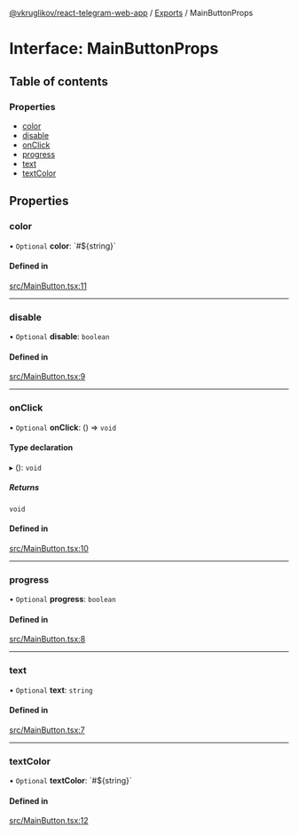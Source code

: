 [@vkruglikov/react-telegram-web-app](../README.md) / [Exports](../modules.md) / MainButtonProps

# Interface: MainButtonProps

## Table of contents

### Properties

- [color](MainButtonProps.md#color)
- [disable](MainButtonProps.md#disable)
- [onClick](MainButtonProps.md#onclick)
- [progress](MainButtonProps.md#progress)
- [text](MainButtonProps.md#text)
- [textColor](MainButtonProps.md#textcolor)

## Properties

### color

• `Optional` **color**: \`#${string}\`

#### Defined in

[src/MainButton.tsx:11](https://github.com/vkruglikov/react-telegram-web-app/blob/ffcb6ad/src/MainButton.tsx#L11)

___

### disable

• `Optional` **disable**: `boolean`

#### Defined in

[src/MainButton.tsx:9](https://github.com/vkruglikov/react-telegram-web-app/blob/ffcb6ad/src/MainButton.tsx#L9)

___

### onClick

• `Optional` **onClick**: () => `void`

#### Type declaration

▸ (): `void`

##### Returns

`void`

#### Defined in

[src/MainButton.tsx:10](https://github.com/vkruglikov/react-telegram-web-app/blob/ffcb6ad/src/MainButton.tsx#L10)

___

### progress

• `Optional` **progress**: `boolean`

#### Defined in

[src/MainButton.tsx:8](https://github.com/vkruglikov/react-telegram-web-app/blob/ffcb6ad/src/MainButton.tsx#L8)

___

### text

• `Optional` **text**: `string`

#### Defined in

[src/MainButton.tsx:7](https://github.com/vkruglikov/react-telegram-web-app/blob/ffcb6ad/src/MainButton.tsx#L7)

___

### textColor

• `Optional` **textColor**: \`#${string}\`

#### Defined in

[src/MainButton.tsx:12](https://github.com/vkruglikov/react-telegram-web-app/blob/ffcb6ad/src/MainButton.tsx#L12)
